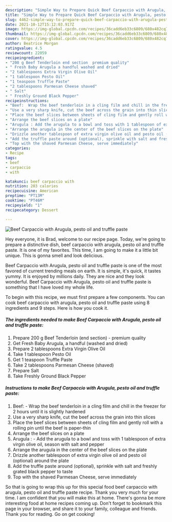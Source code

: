```yaml
---
description: "Simple Way to Prepare Quick Beef Carpaccio with Arugula, pesto oil and truffle paste"
title: "Simple Way to Prepare Quick Beef Carpaccio with Arugula, pesto oil and truffle paste"
slug: 4462-simple-way-to-prepare-quick-beef-carpaccio-with-arugula-pesto-oil-and-truffle-paste
date: 2021-10-12T15:12:03.917Z
image: https://img-global.cpcdn.com/recipes/36cadd6eb33c6809/680x482cq70/beef-carpaccio-with-arugula-pesto-oil-and-truffle-paste-recipe-main-photo.jpg
thumbnail: https://img-global.cpcdn.com/recipes/36cadd6eb33c6809/680x482cq70/beef-carpaccio-with-arugula-pesto-oil-and-truffle-paste-recipe-main-photo.jpg
cover: https://img-global.cpcdn.com/recipes/36cadd6eb33c6809/680x482cq70/beef-carpaccio-with-arugula-pesto-oil-and-truffle-paste-recipe-main-photo.jpg
author: Beatrice Morgan
ratingvalue: 4.5
reviewcount: 22059
recipeingredient:
- "200 g Beef Tenderloin end section  premium quality"
- " Fresh Baby Arugula a handful washed and dried"
- "2 tablespoons Extra Virgin Olive Oil"
- "1 tablespoon Pesto Oil"
- "1 teaspoon Truffle Paste"
- "2 tablespoons Parmesan Cheese shaved"
- " Salt"
- " Freshly Ground Black Pepper"
recipeinstructions:
- "Beef:  Wrap the beef tenderloin in a cling film and chill in the freezer for 2 hours until it is slightly hardened"
- "Use a very sharp knife, cut the beef across the grain into thin slices"
- "Place the beef slices between sheets of cling film and gently roll with a rolling pin until the beef is paper-thin"
- "Arrange the beef slices on a plate"
- "Arugula : Add the arugula to a bowl and toss with 1 tablespoon of extra virgin olive oil, season with salt and pepper"
- "Arrange the arugula in the center of the beef slices on the plate"
- "Drizzle another tablespoon of extra virgin olive oil and pesto oil (optional) around the plate"
- "Add the truffle paste around (optional), sprinkle with salt and freshly grated black pepper to taste"
- "Top with the shaved Parmesan Cheese, serve immediately"
categories:
- Recipe
tags:
- beef
- carpaccio
- with

katakunci: beef carpaccio with 
nutrition: 203 calories
recipecuisine: American
preptime: "PT13M"
cooktime: "PT46M"
recipeyield: "1"
recipecategory: Dessert

---
```



![Beef Carpaccio with Arugula, pesto oil and truffle paste](https://img-global.cpcdn.com/recipes/36cadd6eb33c6809/680x482cq70/beef-carpaccio-with-arugula-pesto-oil-and-truffle-paste-recipe-main-photo.jpg)

Hey everyone, it is Brad, welcome to our recipe page. Today, we're going to prepare a distinctive dish, beef carpaccio with arugula, pesto oil and truffle paste. It is one of my favorites. This time, I am going to make it a little bit unique. This is gonna smell and look delicious.



Beef Carpaccio with Arugula, pesto oil and truffle paste is one of the most favored of current trending meals on earth. It is simple, it's quick, it tastes yummy. It is enjoyed by millions daily. They are nice and they look wonderful. Beef Carpaccio with Arugula, pesto oil and truffle paste is something that I have loved my whole life.


To begin with this recipe, we must first prepare a few components. You can cook beef carpaccio with arugula, pesto oil and truffle paste using 8 ingredients and 9 steps. Here is how you cook it.

<!--inarticleads1-->

##### The ingredients needed to make Beef Carpaccio with Arugula, pesto oil and truffle paste:

1. Prepare 200 g Beef Tenderloin (end section) - premium quality
1. Get  Fresh Baby Arugula, a handful (washed and dried)
1. Prepare 2 tablespoons Extra Virgin Olive Oil
1. Take 1 tablespoon Pesto Oil
1. Get 1 teaspoon Truffle Paste
1. Take 2 tablespoons Parmesan Cheese (shaved)
1. Prepare  Salt
1. Take  Freshly Ground Black Pepper




<!--inarticleads2-->

##### Instructions to make Beef Carpaccio with Arugula, pesto oil and truffle paste:

1. Beef:  - Wrap the beef tenderloin in a cling film and chill in the freezer for 2 hours until it is slightly hardened
1. Use a very sharp knife, cut the beef across the grain into thin slices
1. Place the beef slices between sheets of cling film and gently roll with a rolling pin until the beef is paper-thin
1. Arrange the beef slices on a plate
1. Arugula : - Add the arugula to a bowl and toss with 1 tablespoon of extra virgin olive oil, season with salt and pepper
1. Arrange the arugula in the center of the beef slices on the plate
1. Drizzle another tablespoon of extra virgin olive oil and pesto oil (optional) around the plate
1. Add the truffle paste around (optional), sprinkle with salt and freshly grated black pepper to taste
1. Top with the shaved Parmesan Cheese, serve immediately




So that is going to wrap this up for this special food beef carpaccio with arugula, pesto oil and truffle paste recipe. Thank you very much for your time. I am confident that you will make this at home. There's gonna be more interesting food at home recipes coming up. Don't forget to bookmark this page in your browser, and share it to your family, colleague and friends. Thank you for reading. Go on get cooking!
